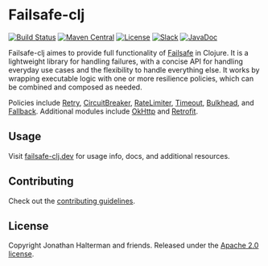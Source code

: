 # Failsafe-clj

[![Build Status](https://github.com/failsafe-lib/failsafe/workflows/build/badge.svg)](https://github.com/failsafe-lib/failsafe/actions)
[![Maven Central](https://img.shields.io/maven-central/v/dev.failsafe/failsafe.svg?maxAge=60&colorB=53C92E)](https://maven-badges.herokuapp.com/maven-central/dev.failsafe/failsafe)
[![License](http://img.shields.io/:license-apache-brightgreen.svg)](http://www.apache.org/licenses/LICENSE-2.0.html)
[![Slack](https://img.shields.io/badge/slack-failsafe-brightgreen.svg?logo=slack)](https://failsafe-lib.slack.com)
[![JavaDoc](https://img.shields.io/maven-central/v/dev.failsafe/failsafe.svg?maxAge=60&label=javadoc)](https://failsafe.dev/javadoc/core)

Failsafe-clj aimes to provide full functionality of [Failsafe](https://github.com/failsafe-lib/failsafe) in Clojure. It is a lightweight library for handling failures, with a concise API for handling everyday use cases and the flexibility to handle everything else. It works by wrapping executable logic with one or more resilience policies, which can be combined and composed as needed.  

Policies include [Retry](https://failsafe.dev/retry/), [CircuitBreaker](https://failsafe.dev/circuit-breaker/), [RateLimiter](https://failsafe.dev/rate-limiter/), [Timeout](https://failsafe.dev/timeout/), [Bulkhead](https://failsafe.dev/bulkhead/), and [Fallback](https://failsafe.dev/fallback/). Additional modules include [OkHttp](https://failsafe.dev/okhttp/) and [Retrofit](https://failsafe.dev/retrofit/).

## Usage

Visit [failsafe-clj.dev](https://failsafe-clj.dev) for usage info, docs, and additional resources.

## Contributing

Check out the [contributing guidelines](https://github.com/failsafe-lib/failsafe-clj/blob/master/CONTRIBUTING.md).

## License

Copyright Jonathan Halterman and friends. Released under the [Apache 2.0 license](https://github.com/failsafe-clj/failsafe-clj/blob/master/LICENSE).
